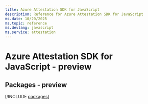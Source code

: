 ```yaml
---
title: Azure Attestation SDK for JavaScript
description: Reference for Azure Attestation SDK for JavaScript
ms.date: 10/20/2025
ms.topic: reference
ms.devlang: javascript
ms.service: attestation
---
```

# Azure Attestation SDK for JavaScript - preview
## Packages - preview
[!INCLUDE [packages](attestation-index.md)]